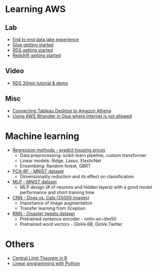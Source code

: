 # Learning AWS
## Lab
* [End to end data lake experience](hazelnut/data%20lake/)
* [Glue getting started](hazelnut/glue/)
* [RDS getting started](hazelnut/rds/)
* [Redshift getting started](hazelnut/redshift/)

## Video
* [RDS 30min tutorial & demo](https://pages.awscloud.com/hk-rds.html)

## Misc
* [Connecting Tableau Desktop to Amazon Athena](tableau_athena.md)
* [Using AWS Wrangler in Glue where Internet is not allowed](awswrangler_glue.md)

# Machine learning
* [Regression methods - predict housing prices](NWU/Studying_regression_with_linear_and_ensembling_models.ipynb)
  * Data preprocessing: scikit-learn pipeline, custom transformer
  * Linear models: Ridge, Lasso, ElasticNet
  * Ensembling: Random forest, GBRT
* [PCA-RF - MNIST dataset](NWU/Studying_PCA-RF_classifier_with_the_MNIST_dataset.ipynb)
  * Dimensionality reduction and its effect on classification
* [MLP - MNIST dataset](NWU/Studying_MLP_architectures_with_the_MNIST_dataset.ipynb)
  * MLP design (# of neurons and hidden layers) with a good model performance and short training time
* [CNN - Dogs vs. Cats (25000 images)](NWU/Studying_CNN_architectures_with_the_dogs_vs_cats_dataset.ipynb)
  * Importance of image augmentation
  * Transfer learning from Xception
* [RNN - Disaster tweets dataset](NWU/Studying_architectures_for_NLP_with_disaster_tweets_dataset.ipynb)
  * Pretrained sentence encoder - nnlm-en-dim50
  * Pretrained word vectors - GloVe.6B, GloVe.Twitter

# Others
* [Central Limit Theorem in R](R/central_limit_theorem.md)
* [Linear programming with Python](https://www.linkedin.com/pulse/linear-programming-python-siu-chung-corvus-lee/)
